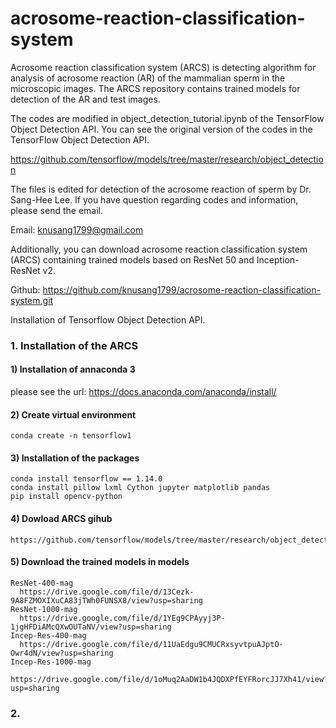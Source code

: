 # acrosome-reaction-classification-system
Acrosome reaction classification system (ARCS) is detecting algorithm for analysis of acrosome reaction (AR) of the mammalian sperm in the microscopic images. The ARCS repository contains trained models for detection of the AR and test images. 

The codes are modified in object_detection_tutorial.ipynb of the TensorFlow Object Detection API.
You can see the original version of the codes in the TensorFlow Object Detection API.

https://github.com/tensorflow/models/tree/master/research/object_detection


The files is edited for detection of the acrosome reaction of sperm by Dr. Sang-Hee Lee.
If you have question regarding codes and information, please send the email.

Email: knusang1799@gmail.com
    
Additionally, you can download acrosome reaction classification system (ARCS) containing trained models based on ResNet 50 and Inception-ResNet v2.
    
Github: https://github.com/knusang1799/acrosome-reaction-classification-system.git

Installation of Tensorflow Object Detection API. 

### 1. Installation of the ARCS

#### 1) Installation of annaconda 3

please see the url:
https://docs.anaconda.com/anaconda/install/

#### 2) Create virtual environment

```
conda create -n tensorflow1
```

#### 3) Installation of the packages

```
conda install tensorflow == 1.14.0
conda install pillow lxml Cython jupyter matplotlib pandas
pip install opencv-python
```

#### 4) Dowload ARCS gihub
 
```
https://github.com/tensorflow/models/tree/master/research/object_detection
```

#### 5) Download the trained models in models

```
ResNet-400-mag
  https://drive.google.com/file/d/13Cezk-9A8FZMOXIXuCA83jTWh0FUNSX8/view?usp=sharing
ResNet-1000-mag
  https://drive.google.com/file/d/1YEg9CPAyyj3P-1jgHFDiAMcQXwOUTaNV/view?usp=sharing
Incep-Res-400-mag
  https://drive.google.com/file/d/11UaEdgu9CMUCRxsyvtpuAJptO-Owr4dN/view?usp=sharing
Incep-Res-1000-mag
  https://drive.google.com/file/d/1oMuq2AaDW1b4JQDXPfEYFRorcJJ7Xh41/view?usp=sharing
```

### 2. 
